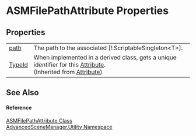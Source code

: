 # ASMFilePathAttribute Properties




## Properties
<table>
<tr>
<td><a href="P_AdvancedSceneManager_Utility_ASMFilePathAttribute_path">path</a></td>
<td>The path to the associated [!:ScriptableSingleton&lt;T&gt;].</td></tr>
<tr>
<td><a href="https://learn.microsoft.com/dotnet/api/system.attribute.typeid" target="_blank" rel="noopener noreferrer">TypeId</a></td>
<td>When implemented in a derived class, gets a unique identifier for this <a href="https://learn.microsoft.com/dotnet/api/system.attribute" target="_blank" rel="noopener noreferrer">Attribute</a>.<br />(Inherited from <a href="https://learn.microsoft.com/dotnet/api/system.attribute" target="_blank" rel="noopener noreferrer">Attribute</a>)</td></tr>
</table>

## See Also


#### Reference
<a href="T_AdvancedSceneManager_Utility_ASMFilePathAttribute">ASMFilePathAttribute Class</a>  
<a href="N_AdvancedSceneManager_Utility">AdvancedSceneManager.Utility Namespace</a>  
